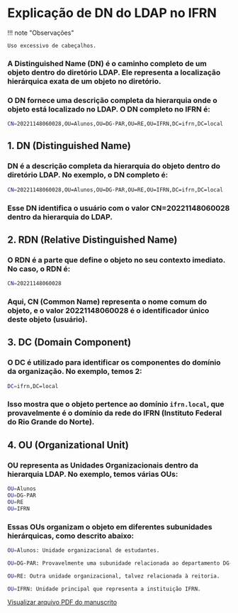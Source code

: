 # Explicação de DN do LDAP no IFRN

!!! note "Observações"

    Uso excessivo de cabeçalhos.


### A Distinguished Name (DN) é o caminho completo de um objeto dentro do diretório LDAP. Ele representa a localização hierárquica exata de um objeto no diretório.

### O DN fornece uma descrição completa da hierarquia onde o objeto está localizado no LDAP. O DN completo no IFRN é:

```bash
CN=20221148060028,OU=Alunos,OU=DG-PAR,OU=RE,OU=IFRN,DC=ifrn,DC=local
```

## 1. DN (Distinguished Name)

### DN é a descrição completa da hierarquia do objeto dentro do diretório LDAP. No exemplo, o DN completo é:

```bash
CN=20221148060028,OU=Alunos,OU=DG-PAR,OU=RE,OU=IFRN,DC=ifrn,DC=local
```

### Esse DN identifica o usuário com o valor CN=20221148060028 dentro da hierarquia do LDAP.


## 2. RDN (Relative Distinguished Name)

### O RDN é a parte que define o objeto no seu contexto imediato. No caso, o RDN é:

```bash
CN=20221148060028
```

### Aqui, CN (Common Name) representa o nome comum do objeto, e o valor 20221148060028 é o identificador único deste objeto (usuário).


## 3. DC (Domain Component)

### O DC é utilizado para identificar os componentes do domínio da organização. No exemplo, temos 2:

```bash
DC=ifrn,DC=local
```

### Isso mostra que o objeto pertence ao domínio `ifrn.local`, que provavelmente é o domínio da rede do IFRN (Instituto Federal do Rio Grande do Norte).

## 4. OU (Organizational Unit)

### OU representa as Unidades Organizacionais dentro da hierarquia LDAP. No exemplo, temos várias OUs:

```bash
OU=Alunos
OU=DG-PAR
OU=RE
OU=IFRN
```

### Essas OUs organizam o objeto em diferentes subunidades hierárquicas, como descrito abaixo:

```bash
OU=Alunos: Unidade organizacional de estudantes.

OU=DG-PAR: Provavelmente uma subunidade relacionada ao departamento DG-PAR.

OU=RE: Outra unidade organizacional, talvez relacionada à reitoria.

OU=IFRN: Unidade principal que representa a instituição IFRN.
```

[Visualizar arquivo PDF do manuscrito](manuscrito-dn-ldap-ifrn.pdf)